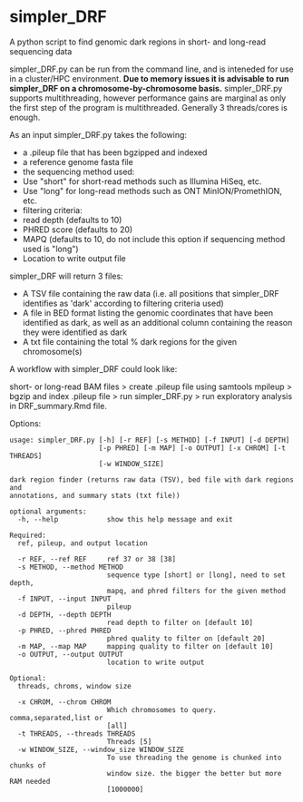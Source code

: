 # simpler_DRF
A python script to find genomic dark regions in short- and long-read sequencing data

simpler_DRF.py can be run from the command line, and is inteneded for use in a cluster/HPC environment. **Due to memory issues it is advisable to run simpler_DRF on a chromosome-by-chromosome basis.** simpler_DRF.py supports multithreading, however performance gains are marginal as only the first step of the program is multithreaded. Generally 3 threads/cores is enough. 

As an input simpler_DRF.py takes the following:

* a .pileup file that has been bgzipped and indexed
* a reference genome fasta file
* the sequencing method used:
 * Use "short" for short-read methods such as Illumina HiSeq, etc.
 * Use "long" for long-read methods such as ONT MinION/PromethION, etc.
* filtering criteria:
 * read depth (defaults to 10)
 * PHRED score (defaults to 20)
 * MAPQ (defaults to 10, do not include this option if sequencing method used is "long")
* Location to write output file


simpler_DRF will return 3 files: 

* A TSV file containing the raw data (i.e. all positions that simpler_DRF identifies as 'dark' according to filtering criteria used)
* A file in BED format listing the genomic coordinates that have been identified as dark, as well as an additional column containing the reason they were identified as dark
* A txt file containing the total % dark regions for the given chromosome(s)

A workflow with simpler_DRF could look like:

short- or long-read BAM files > create .pileup file using samtools mpileup > bgzip and index .pileup file > run simpler_DRF.py > run exploratory analysis in DRF_summary.Rmd file. 




Options:
```
usage: simpler_DRF.py [-h] [-r REF] [-s METHOD] [-f INPUT] [-d DEPTH]
                      [-p PHRED] [-m MAP] [-o OUTPUT] [-x CHROM] [-t THREADS]
                      [-w WINDOW_SIZE]

dark region finder (returns raw data (TSV), bed file with dark regions and
annotations, and summary stats (txt file))

optional arguments:
  -h, --help            show this help message and exit

Required:
  ref, pileup, and output location

  -r REF, --ref REF     ref 37 or 38 [38]
  -s METHOD, --method METHOD
                        sequence type [short] or [long], need to set depth,
                        mapq, and phred filters for the given method
  -f INPUT, --input INPUT
                        pileup
  -d DEPTH, --depth DEPTH
                        read depth to filter on [default 10]
  -p PHRED, --phred PHRED
                        phred quality to filter on [default 20]
  -m MAP, --map MAP     mapping quality to filter on [default 10]
  -o OUTPUT, --output OUTPUT
                        location to write output

Optional:
  threads, chroms, window size

  -x CHROM, --chrom CHROM
                        Which chromosomes to query. comma,separated,list or
                        [all]
  -t THREADS, --threads THREADS
                        Threads [5]
  -w WINDOW_SIZE, --window_size WINDOW_SIZE
                        To use threading the genome is chunked into chunks of
                        window size. the bigger the better but more RAM needed
                        [1000000]
```
